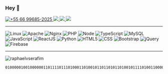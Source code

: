 ### Hey 👋

   <a href="https://wa.me/5566996852025" target="_blank"> 
    <img src="https://img.shields.io/badge/WhatsApp-25D366?style=for-the-badge&logo=whatsapp&logoColor=white" title="+55 66 99685-2025"/> 
   </a>
   <a href="https://t.me/raphaelserafim" target="_blank">
    <img src="https://img.shields.io/badge/Telegram-2CA5E0?style=for-the-badge&logo=telegram&logoColor=white" target="_blank">
   </a>  
   <a href="https://instagram.com/raphaelvserafim" target="_blank">
    <img src="https://img.shields.io/badge/-Instagram-%23E4405F?style=for-the-badge&logo=instagram&logoColor=white" target="_blank">
   </a>
   <a href="https://www.linkedin.com/in/raphaelvserafim" target="_blank">
    <img src="https://img.shields.io/badge/-LinkedIn-%230077B5?style=for-the-badge&logo=linkedin&logoColor=white" target="_blank">
   </a>  


   ---
 
 
   ![Linux](https://img.shields.io/badge/Linux-333333?style=flat&logo=linux&logoColor=ffffff)
   ![Apache](https://img.shields.io/badge/Apache-333333?style=flat&logo=apache&logoColor=CA2136)
   ![Nginx](https://img.shields.io/badge/Nginx-333333?style=flat&logo=Nginx&logoColor=009639)
   ![PHP](https://img.shields.io/badge/-PHP-333333?style=flat&logo=php&logoColor=777BB4)
   ![Node](https://img.shields.io/badge/Node.js-333333?style=flat&logo=node.js&logoColor=43853D)
   ![TypeScript](https://img.shields.io/badge/-TypeScript-333333?style=flat&logo=typescript)
   ![MySQL](https://img.shields.io/badge/-MySQL-333333?style=flat&logo=mysql)
   ![JavaScript](https://img.shields.io/badge/-JavaScript-333333?style=flat&logo=javascript)
   ![ReactJS](https://img.shields.io/badge/-ReactJS-333333?style=flat&logo=react)
   ![Python](https://img.shields.io/badge/-Python-333333?style=flat&logo=python)
   ![HTML5](https://img.shields.io/badge/-HTML5-333333?style=flat&logo=HTML5)
   ![CSS](https://img.shields.io/badge/-CSS-333333?style=flat&logo=CSS3&logoColor=1572B6)
   ![Bootstrap](https://img.shields.io/badge/Bootstrap-333333?style=flat&logo=bootstrap&logoColor=563D7C)
   ![jQuery](https://img.shields.io/badge/jQuery-333333?style=flat&logo=jQuery&logoColor=0769AD)
   ![Firebase](https://img.shields.io/badge/Firebase-333333?style=flat&logo=Firebase&logoColor=F29D0C)
   
  ----
  <p align="left"> <img src="https://komarev.com/ghpvc/?username=raphaelvserafim&label=Profile%20views&color=0e75b6&style=flat" alt="raphaelvserafim" /></p>

 ```sh
01000001001000000110111101110100011010010110110101101001011110100110000111000011101001111100001110100011011011110010000001110000011100100110010101101101011000010111010001110101011100100110000100100000110000111010100100100000011000010010000001110010011000010110100101111010001000000110010001100101001000000111010001101111011001000110111101110011001000000110111101110011001000000110110101100001011011000110010101110011
 ```
 


